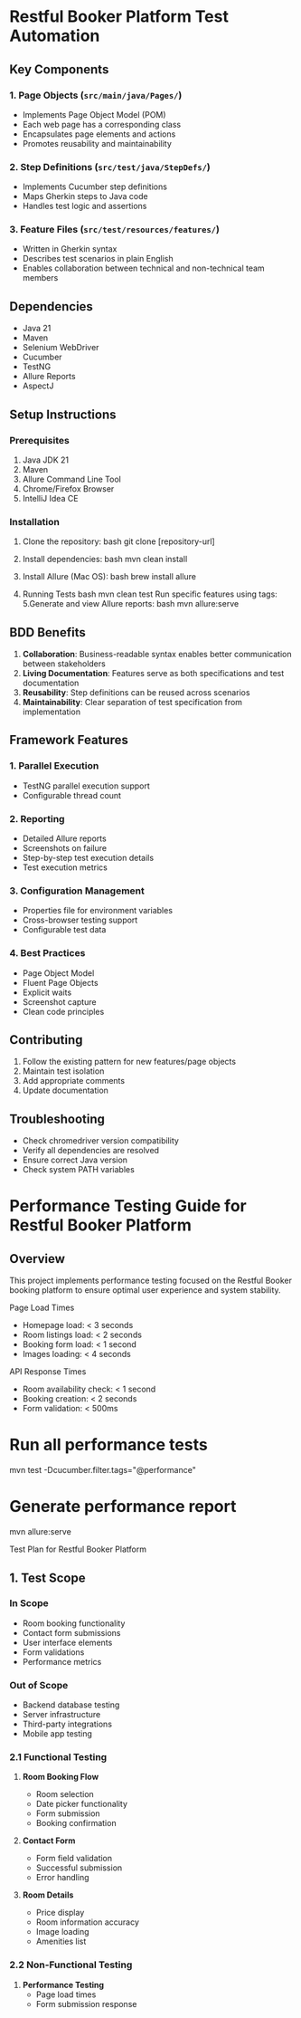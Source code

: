 # Restful Booker Platform Test Automation


## Key Components

### 1. Page Objects (`src/main/java/Pages/`)
- Implements Page Object Model (POM)
- Each web page has a corresponding class
- Encapsulates page elements and actions
- Promotes reusability and maintainability

### 2. Step Definitions (`src/test/java/StepDefs/`)
- Implements Cucumber step definitions
- Maps Gherkin steps to Java code
- Handles test logic and assertions

### 3. Feature Files (`src/test/resources/features/`)
- Written in Gherkin syntax
- Describes test scenarios in plain English
- Enables collaboration between technical and non-technical team members

## Dependencies
- Java 21
- Maven
- Selenium WebDriver
- Cucumber
- TestNG
- Allure Reports
- AspectJ

## Setup Instructions

### Prerequisites
1. Java JDK 21
2. Maven
3. Allure Command Line Tool
4. Chrome/Firefox Browser
5. IntelliJ Idea CE

### Installation
1. Clone the repository:
   bash git clone [repository-url]


2. Install dependencies:
   bash mvn clean install

3. Install Allure (Mac OS):
   bash brew install allure
4. Running Tests
   bash mvn clean test
Run specific features using tags:
5.Generate and view Allure reports:
   bash mvn allure:serve


## BDD Benefits
1. **Collaboration**: Business-readable syntax enables better communication between stakeholders
2. **Living Documentation**: Features serve as both specifications and test documentation
3. **Reusability**: Step definitions can be reused across scenarios
4. **Maintainability**: Clear separation of test specification from implementation

## Framework Features

### 1. Parallel Execution
- TestNG parallel execution support
- Configurable thread count

### 2. Reporting
- Detailed Allure reports
- Screenshots on failure
- Step-by-step test execution details
- Test execution metrics

### 3. Configuration Management
- Properties file for environment variables
- Cross-browser testing support
- Configurable test data

### 4. Best Practices
- Page Object Model
- Fluent Page Objects
- Explicit waits
- Screenshot capture
- Clean code principles


## Contributing
1. Follow the existing pattern for new features/page objects
2. Maintain test isolation
3. Add appropriate comments
4. Update documentation

## Troubleshooting
- Check chromedriver version compatibility
- Verify all dependencies are resolved
- Ensure correct Java version
- Check system PATH variables

# Performance Testing Guide for Restful Booker Platform

## Overview
This project implements performance testing focused on the Restful Booker booking platform to ensure optimal user experience and system stability.

Page Load Times
- Homepage load: < 3 seconds
- Room listings load: < 2 seconds
- Booking form load: < 1 second
- Images loading: < 4 seconds

API Response Times
- Room availability check: < 1 second
- Booking creation: < 2 seconds
- Form validation: < 500ms

# Run all performance tests
mvn test -Dcucumber.filter.tags="@performance"
# Generate performance report
mvn allure:serve


Test Plan for Restful Booker Platform

## 1. Test Scope

### In Scope
- Room booking functionality
- Contact form submissions
- User interface elements
- Form validations
- Performance metrics

### Out of Scope
- Backend database testing
- Server infrastructure
- Third-party integrations
- Mobile app testing


### 2.1 Functional Testing
1. **Room Booking Flow**
    - Room selection
    - Date picker functionality
    - Form submission
    - Booking confirmation

2. **Contact Form**
    - Form field validation
    - Successful submission
    - Error handling

3. **Room Details**
    - Price display
    - Room information accuracy
    - Image loading
    - Amenities list

### 2.2 Non-Functional Testing
1. **Performance Testing**
    - Page load times
    - Form submission response
